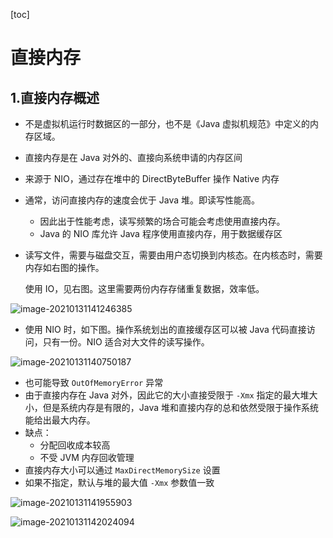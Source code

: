 [toc]



# 直接内存

## 1.直接内存概述

- 不是虚拟机运行时数据区的一部分，也不是《Java 虚拟机规范》中定义的内存区域。
- 直接内存是在 Java 对外的、直接向系统申请的内存区间
- 来源于 NIO，通过存在堆中的 DirectByteBuffer 操作 Native 内存
- 通常，访问直接内存的速度会优于 Java 堆。即读写性能高。
  - 因此出于性能考虑，读写频繁的场合可能会考虑使用直接内存。
  - Java 的 NIO 库允许 Java 程序使用直接内存，用于数据缓存区

- 读写文件，需要与磁盘交互，需要由用户态切换到内核态。在内核态时，需要内存如右图的操作。

  使用 IO，见右图。这里需要两份内存存储重复数据，效率低。

![image-20210131141246385](https://homan-blog.oss-cn-beijing.aliyuncs.com/study-demo/jvm-demo/image-20210131141246385.png)



- 使用 NIO 时，如下图。操作系统划出的直接缓存区可以被 Java 代码直接访问，只有一份。NIO 适合对大文件的读写操作。

![image-20210131140750187](https://homan-blog.oss-cn-beijing.aliyuncs.com/study-demo/jvm-demo/image-20210131140750187.png)

- 也可能导致 `OutOfMemoryError` 异常
- 由于直接内存在 Java 对外，因此它的大小直接受限于 `-Xmx` 指定的最大堆大小，但是系统内存是有限的，Java 堆和直接内存的总和依然受限于操作系统能给出最大内存。
- 缺点：
  - 分配回收成本较高
  - 不受 JVM 内存回收管理
- 直接内存大小可以通过 `MaxDirectMemorySize` 设置
- 如果不指定，默认与堆的最大值 `-Xmx` 参数值一致

![image-20210131141955903](https://homan-blog.oss-cn-beijing.aliyuncs.com/study-demo/jvm-demo/image-20210131141955903.png)

![image-20210131142024094](https://homan-blog.oss-cn-beijing.aliyuncs.com/study-demo/jvm-demo/image-20210131142024094.png)









